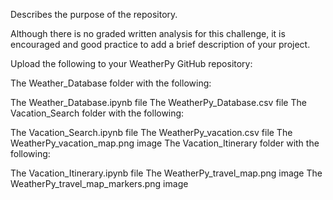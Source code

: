 Describes the purpose of the repository. 

Although there is no graded written analysis for this challenge, it is encouraged and good practice to add a brief description of your project.

Upload the following to your WeatherPy GitHub repository:

The Weather_Database folder with the following:

The Weather_Database.ipynb file
The WeatherPy_Database.csv file
The Vacation_Search folder with the following:

The Vacation_Search.ipynb file
The WeatherPy_vacation.csv file
The WeatherPy_vacation_map.png image
The Vacation_Itinerary folder with the following:

The Vacation_Itinerary.ipynb file
The WeatherPy_travel_map.png image
The WeatherPy_travel_map_markers.png image
